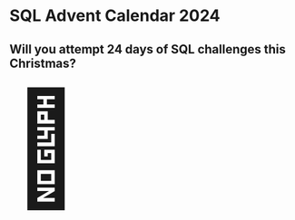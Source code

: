 # SQL Advent Calendar 2024
## Will you attempt 24 days of SQL challenges this Christmas?

<span style="font-size: 14em;">🎄</span>
